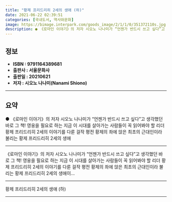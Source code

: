 ```yaml
---
title: "황제 프리드리히 2세의 생애 (하)"
date: 2021-06-22 02:39:51
categories: [국내도서, 역사와문화]
image: https://bimage.interpark.com/goods_image/2/1/1/0/351372110s.jpg
description: ● 《로마인 이야기》의 저자 시오노 나나미가 “언젠가 반드시 쓰고 싶다”고 생각했던 바로 그 책! 영웅을 필요로 하는 지금 이 시대를 살아가는 사람들이 꼭 읽어봐야 할 리더 황제 프리드리히 2세의 이야기를 다룬 걸작 평전 황제의 좌에 앉은 최초의 근대인이라 불리는 황제 프리드리히 2세
---
```


## **정보**

- **ISBN : 9791164389681**
- **출판사 : 서울문화사**
- **출판일 : 20210621**
- **저자 : 시오노 나나미(Nanami Shiono)**

------



## **요약**

●  《로마인 이야기》의 저자 시오노 나나미가 “언젠가 반드시 쓰고 싶다”고 생각했던 바로 그 책! 영웅을 필요로 하는 지금 이 시대를 살아가는 사람들이 꼭 읽어봐야 할 리더 황제 프리드리히 2세의 이야기를 다룬 걸작 평전 황제의 좌에 앉은 최초의 근대인이라 불리는 황제 프리드리히 2세의 생애

------

《로마인 이야기》의 저자 시오노 나나미가 “언젠가 반드시 쓰고 싶다”고 생각했던 바로 그 책!
 영웅을 필요로 하는 지금 이 시대를 살아가는 사람들이 꼭 읽어봐야 할 리더 황제 프리드리히 2세의 이야기를 다룬 걸작 평전
 황제의 좌에 앉은 최초의 근대인이라 불리는 황제 프리드리히 2세의 생애이... 

------


황제 프리드리히 2세의 생애 (하) 

------


